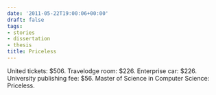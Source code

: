 ```yaml
---
date: '2011-05-22T19:00:06+00:00'
draft: false
tags:
- stories
- dissertation
- thesis
title: Priceless
---
```


United tickets: $506. Travelodge room: $226. Enterprise car: $226. University publishing fee: $56. Master of Science in Computer Science: Priceless.
